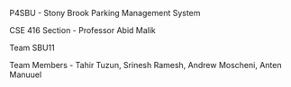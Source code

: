 P4SBU - Stony Brook Parking Management System

CSE 416 Section - Professor Abid Malik

Team SBU11

Team Members -
Tahir Tuzun,
Srinesh Ramesh,
Andrew Moscheni, 
Anten Manuuel

